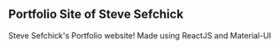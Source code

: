## Portfolio Site of Steve Sefchick

Steve Sefchick's Portfolio website!
Made using ReactJS and Material-UI